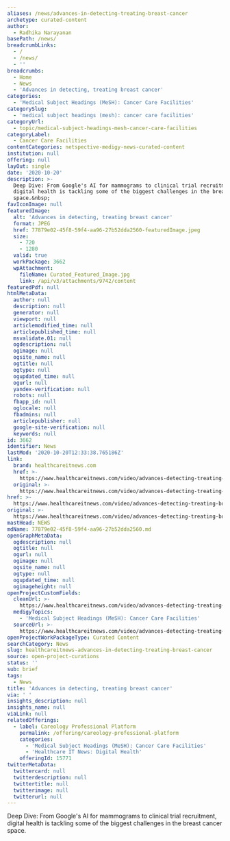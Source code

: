 ```yaml
---
aliases: /news/advances-in-detecting-treating-breast-cancer
archetype: curated-content
author:
  - Radhika Narayanan
basePath: /news/
breadcrumbLinks:
  - /
  - /news/
  - ''
breadcrumbs:
  - Home
  - News
  - 'Advances in detecting, treating breast cancer'
categories:
  - 'Medical Subject Headings (MeSH): Cancer Care Facilities'
categorySlug:
  - 'medical subject headings (mesh): cancer care facilities'
categoryUrl:
  - topic/medical-subject-headings-mesh-cancer-care-facilities
categoryLabel:
  - Cancer Care Facilities
contentCategories: netspective-medigy-news-curated-content
institution: null
offering: null
layOut: single
date: '2020-10-20'
description: >-
  Deep Dive: From Google's AI for mammograms to clinical trial recruitment,
  digital health is tackling some of the biggest challenges in the breast cancer
  space.&nbsp;
favIconImage: null
featuredImage:
  alt: 'Advances in detecting, treating breast cancer'
  format: JPEG
  href: 77879e02-45f8-59f4-aa96-27b52dda2560-featuredImage.jpeg
  size:
    - 720
    - 1280
  valid: true
  workPackage: 3662
  wpAttachment:
    fileName: Curated_Featured_Image.jpg
    link: /api/v3/attachments/9742/content
featuredPdf: null
htmlMetaData:
  author: null
  description: null
  generator: null
  viewport: null
  articlemodified_time: null
  articlepublished_time: null
  msvalidate.01: null
  ogdescription: null
  ogimage: null
  ogsite_name: null
  ogtitle: null
  ogtype: null
  ogupdated_time: null
  ogurl: null
  yandex-verification: null
  robots: null
  fbapp_id: null
  oglocale: null
  fbadmins: null
  articlepublisher: null
  google-site-verification: null
  keywords: null
id: 3662
identifier: News
lastMod: '2020-10-20T12:33:38.765186Z'
link:
  brand: healthcareitnews.com
  href: >-
    https://www.healthcareitnews.com/video/advances-detecting-treating-breast-cancer
  original: >-
    https://www.healthcareitnews.com/video/advances-detecting-treating-breast-cancer
href: >-
  https://www.healthcareitnews.com/video/advances-detecting-treating-breast-cancer
original: >-
  https://www.healthcareitnews.com/video/advances-detecting-treating-breast-cancer
mastHead: NEWS
mdName: 77879e02-45f8-59f4-aa96-27b52dda2560.md
openGraphMetaData:
  ogdescription: null
  ogtitle: null
  ogurl: null
  ogimage: null
  ogsite_name: null
  ogtype: null
  ogupdated_time: null
  ogimageheight: null
openProjectCustomFields:
  cleanUrl: >-
    https://www.healthcareitnews.com/video/advances-detecting-treating-breast-cancer
  medigyTopics:
    - 'Medical Subject Headings (MeSH): Cancer Care Facilities'
  sourceUrl: >-
    https://www.healthcareitnews.com/video/advances-detecting-treating-breast-cancer
openProjectWorkPackageType: Curated Content
searchCategory: News
slug: healthcareitnews-advances-in-detecting-treating-breast-cancer
source: open-project-curations
status: ''
sub: brief
tags:
  - News
title: 'Advances in detecting, treating breast cancer'
via: ' '
insights_description: null
insights_name: null
viaLink: null
relatedOfferings:
  - label: Careology Professional Platform
    permalink: /offering/careology-professional-platform
    categories:
      - 'Medical Subject Headings (MeSH): Cancer Care Facilities'
      - 'Healthcare IT News: Digital Health'
    offeringId: 15771
twitterMetaData:
  twittercard: null
  twitterdescription: null
  twittertitle: null
  twitterimage: null
  twitterurl: null
---
```

<p>Deep Dive: From Google's AI for mammograms to clinical trial recruitment, digital health is tackling some of the biggest challenges in the breast cancer space.<br><br>&nbsp;</p>